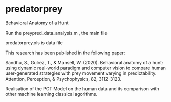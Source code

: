 # predatorprey
Behavioral Anatomy of a Hunt

Run the preypred_data_analysis.m , the main file

predatorprey.xls is data file

This research has been published in the following paper:

Sandhu, S., Gulrez, T., & Mansell, W. (2020). Behavioral anatomy of a hunt: using dynamic real-world paradigm and computer vision to compare human user-generated strategies with prey movement varying in predictability. Attention, Perception, & Psychophysics, 82, 3112-3123.


Realisation of the PCT Model on the human data and its comparison with other machine learning classical agorithms.
